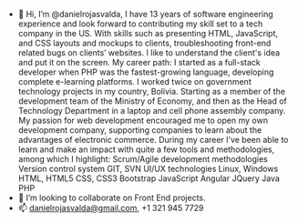 - 👋 Hi, I’m @danielrojasvalda, I have 13 years of software engineering experience and look forward to contributing my skill set to a tech company in the US.
With skills such as presenting HTML, JavaScript, and CSS layouts and mockups to clients, troubleshooting front-end related bugs on clients’ websites. I like to understand the client's idea and put it on the screen.
My career path: I started as a full-stack developer when PHP was the fastest-growing language, developing complete e-learning platforms. I worked twice on government technology projects in my country, Bolivia. Starting as a member of the development team of the Ministry of Economy, and then as the Head of Technology Department in a laptop and cell phone assembly company.
My passion for web development encouraged me to open my own development company, supporting companies to learn about the advantages of electronic commerce.
During my career I’ve been able to learn and make an impact with quite a few tools and methodologies, among which I highlight:
Scrum/Agile development methodologies 
Version control system GIT, SVN
UI/UX technologies
Linux, Windows
HTML, HTML5
CSS, CSS3
Bootstrap
JavaScript
Angular
JQuery
Java
PHP 
- 💞️ I’m looking to collaborate on Front End projects.
- 📫 danielrojasvalda@gmail.com, +1 321 945 7729

